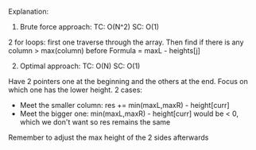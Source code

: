 Explanation:
1. Brute force approach:
TC: O(N^2)
SC: O(1)

2 for loops: first one traverse through the array. Then find if there is any column > max(column) before
Formula = maxL - heights[j]

2. Optimal approach:
TC: O(N)
SC: O(1)

Have 2 pointers one at the beginning and the others at the end.
Focus on which one has the lower height. 
2 cases:
- Meet the smaller column: res += min(maxL,maxR) - height[curr]
- Meet the bigger one: min(maxL,maxR) - height[curr] would be < 0, which we don't want so res remains the same

Remember to adjust the max height of the 2 sides afterwards

